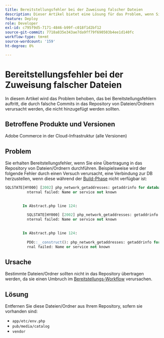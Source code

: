 ```yaml
---
title: Bereitstellungsfehler bei der Zuweisung falscher Dateien
description: Dieser Artikel bietet eine Lösung für das Problem, wenn Sie Bereitstellungsfehler erhalten, die durch falsche Commits in das Repository von Dateien/Ordnern verursacht werden, die nicht hinzugefügt werden sollten.
feature: Deploy
role: Developer
exl-id: c795f9d5-7171-4846-b99f-c018f1d2bf12
source-git-commit: 7718a835e343ae7da9ff79f690503b4ee1d140fc
workflow-type: tm+mt
source-wordcount: '159'
ht-degree: 0%

---
```


# Bereitstellungsfehler bei der Zuweisung falscher Dateien

In diesem Artikel wird das Problem behoben, das bei Bereitstellungsfehlern auftritt, die durch falsche Commits in das Repository von Dateien/Ordnern verursacht werden, die nicht hinzugefügt werden sollten.

## Betroffene Produkte und Versionen

Adobe Commerce in der Cloud-Infrastruktur (alle Versionen)

## Problem

Sie erhalten Bereitstellungsfehler, wenn Sie eine Übertragung in das Repository von Dateien/Ordnern durchführen. Beispielsweise wird der folgende Fehler durch einen Versuch verursacht, eine Verbindung zur DB herzustellen, wenn diese während der [Build-Phase](https://experienceleague.adobe.com/docs/commerce-cloud-service/user-guide/develop/deploy/process.html#build-phase) nicht verfügbar ist:

```SQL
SQLSTATE[HY000] [2002] php_network_getaddresses: getaddrinfo for database.i  
          nternal failed: Name or service not known                                    
                                                                                       
        
        In Abstract.php line 124:
                                                                                       
          SQLSTATE[HY000] [2002] php_network_getaddresses: getaddrinfo for database.i  
          nternal failed: Name or service not known                                    
                                                                                       
        
        In Abstract.php line 124:
                                                                                       
          PDO::__construct(): php_network_getaddresses: getaddrinfo for database.inte  
          rnal failed: Name or service not known       
```

## Ursache

Bestimmte Dateien/Ordner sollten nicht in das Repository übertragen werden, da sie einen Umbruch im [Bereitstellungs-Workflow](https://experienceleague.adobe.com/docs/commerce-cloud-service/user-guide/develop/deploy/process.html) verursachen.

## Lösung

Entfernen Sie diese Dateien/Ordner aus Ihrem Repository, sofern sie vorhanden sind:

* `app/etc/env.php`
* `pub/media/catalog`
* `vendor`
